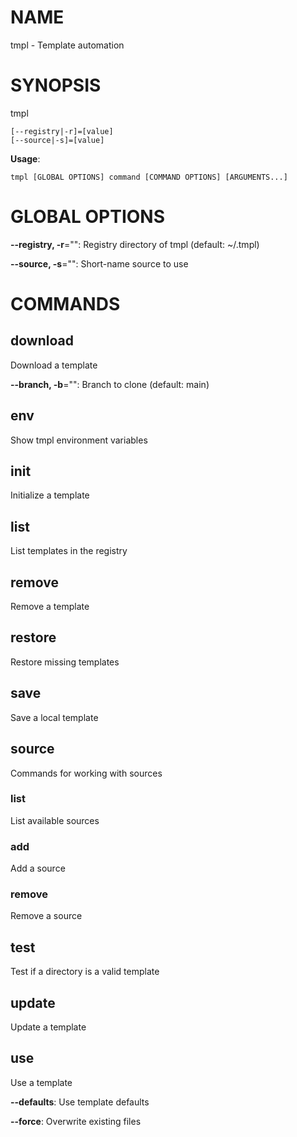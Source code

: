 # NAME

tmpl - Template automation

# SYNOPSIS

tmpl

```
[--registry|-r]=[value]
[--source|-s]=[value]
```

**Usage**:

```
tmpl [GLOBAL OPTIONS] command [COMMAND OPTIONS] [ARGUMENTS...]
```

# GLOBAL OPTIONS

**--registry, -r**="": Registry directory of tmpl (default: ~/.tmpl)

**--source, -s**="": Short-name source to use


# COMMANDS

## download

Download a template

**--branch, -b**="": Branch to clone (default: main)

## env

Show tmpl environment variables

## init

Initialize a template

## list

List templates in the registry

## remove

Remove a template

## restore

Restore missing templates

## save

Save a local template

## source

Commands for working with sources

### list

List available sources

### add

Add a source

### remove

Remove a source

## test

Test if a directory is a valid template

## update

Update a template

## use

Use a template

**--defaults**: Use template defaults

**--force**: Overwrite existing files
